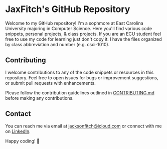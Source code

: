# JaxFitch's GitHub Repository

Welcome to my GitHub repository! I'm a sophmore at East Carolina University majoring in Computer Science. Here you'll find various code snippets, personal projects, & class projects.
If you are an ECU student feel free to use my code for learning just don't copy it. I have the files organized by class abbreviation and number (e.g. csci-1010).

## Contributing

I welcome contributions to any of the code snippets or resources in this repository. Feel free to open issues for bugs or improvement suggestions, or submit pull requests with enhancements.

Please follow the contribution guidelines outlined in [CONTRIBUTING.md](https://github.com/JaxFitch/Code/blob/main/CONTRIBUTING.md) before making any contributions.

## Contact

You can reach me via email at [jacksonfitch@icloud.com](mailto:jacksonfitch@icloud.com) or connect with me on [LinkedIn](https://www.linkedin.com/in/jackson-fitch-1a48a629b/).

Happy coding! :rocket:
